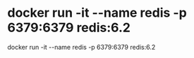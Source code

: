 
# docker run -it --name redis -p 6379:6379 redis:6.2

docker run -it --name redis -p 6379:6379 redis:6.2

